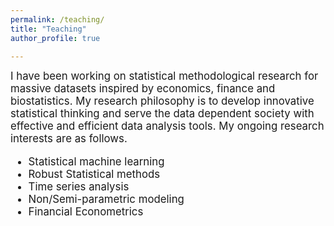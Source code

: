 ```yaml
---
permalink: /teaching/
title: "Teaching"
author_profile: true

---
```


<span style="font-size:1.2em;">
I have been working on statistical methodological research for massive datasets inspired by economics, finance and biostatistics. My research philosophy is to develop innovative statistical thinking and serve the data dependent society with effective and efficient data analysis tools.  My ongoing research interests are as follows.


* Statistical machine learning      
* Robust Statistical methods        
* Time series analysis      
* Non/Semi-parametric modeling         
* Financial Econometrics      
</span>
